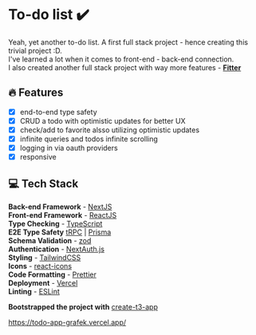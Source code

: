 # To-do list ✔️

Yeah, yet another to-do list. A first full stack project - hence creating this trivial project :D.  
I've learned a lot when it comes to front-end - back-end connection.  
I also created another full stack project with way more features - **[Fitter](https://github.com/grafek/fitter)**  

## 🔥 Features

- [x] end-to-end type safety
- [x] CRUD a todo with optimistic updates for better UX  
- [x] check/add to favorite alsso utilizing optimistic updates  
- [x] infinite queries and todos infinite scrolling
- [x] logging in via oauth providers
- [x] responsive

## 💻 Tech Stack



**Back-end Framework** - [NextJS](https://nextjs.org/)  
**Front-end Framework** - [ReactJS](https://reactjs.org/)  
**Type Checking** - [TypeScript](https://www.typescriptlang.org/)  
**E2E Type Safety** [tRPC](https://trpc.io/) | [Prisma](https://www.prisma.io/)  
**Schema Validation** - [zod](https://zod.dev/)  
**Authentication** - [NextAuth.js](https://next-auth.js.org/)  
**Styling** - [TailwindCSS](https://tailwindcss.com/)  
**Icons** - [react-icons](https://react-icons.github.io/)  
**Code Formatting** - [Prettier](https://prettier.io/)  
**Deployment** - [Vercel](https://vercel.com/)  
**Linting** - [ESLint](https://eslint.org)  

**Bootstrapped the project with** [create-t3-app](https://create.t3.gg/)  

https://todo-app-grafek.vercel.app/


